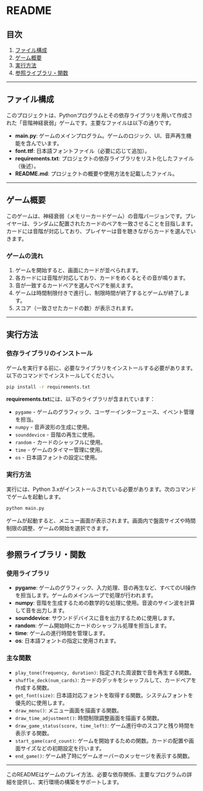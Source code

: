 # README

## 目次
1. [ファイル構成](#ファイル構成)
2. [ゲーム概要](#ゲーム概要)
3. [実行方法](#実行方法)
4. [参照ライブラリ・関数](#参照ライブラリ・関数)

---

## ファイル構成
このプロジェクトは、Pythonプログラムとその依存ライブラリを用いて作成された「音階神経衰弱」ゲームです。主要なファイルは以下の通りです。

- **main.py**: ゲームのメインプログラム。ゲームのロジック、UI、音声再生機能を含んでいます。
- **font.ttf**: 日本語フォントファイル（必要に応じて追加）。
- **requirements.txt**: プロジェクトの依存ライブラリをリスト化したファイル（後述）。
- **README.md**: プロジェクトの概要や使用方法を記載したファイル。

---

## ゲーム概要
このゲームは、神経衰弱（メモリーカードゲーム）の音階バージョンです。プレイヤーは、ランダムに配置されたカードのペアを一致させることを目指します。カードには音階が対応しており、プレイヤーは音を聴きながらカードを選んでいきます。

### ゲームの流れ
1. ゲームを開始すると、画面にカードが並べられます。
2. 各カードには音階が対応しており、カードをめくるとその音が鳴ります。
3. 音が一致するカードペアを選んでペアを揃えます。
4. ゲームは時間制限付きで進行し、制限時間が終了するとゲームが終了します。
5. スコア（一致させたカードの数）が表示されます。

---

## 実行方法
### 依存ライブラリのインストール
ゲームを実行する前に、必要なライブラリをインストールする必要があります。以下のコマンドでインストールしてください。

```bash
pip install -r requirements.txt
```

**requirements.txt**には、以下のライブラリが含まれています：

- `pygame` - ゲームのグラフィック、ユーザーインターフェース、イベント管理を担当。
- `numpy` - 音声波形の生成に使用。
- `sounddevice` - 音階の再生に使用。
- `random` - カードのシャッフルに使用。
- `time` - ゲームのタイマー管理に使用。
- `os` - 日本語フォントの設定に使用。

### 実行方法
実行には、Python 3.xがインストールされている必要があります。次のコマンドでゲームを起動します。

```bash
python main.py
```

ゲームが起動すると、メニュー画面が表示されます。画面内で盤面サイズや時間制限の調整、ゲームの開始を選択できます。

---

## 参照ライブラリ・関数

### 使用ライブラリ
- **pygame**: ゲームのグラフィック、入力処理、音の再生など、すべてのUI操作を担当します。ゲームのメインループで処理が行われます。
- **numpy**: 音階を生成するための数学的な処理に使用。音波のサイン波を計算して音を出力します。
- **sounddevice**: サウンドデバイスに音を出力するために使用します。
- **random**: ゲーム開始時にカードのシャッフル処理を担当します。
- **time**: ゲームの進行時間を管理します。
- **os**: 日本語フォントの指定に使用されます。

### 主な関数
- `play_tone(frequency, duration)`: 指定された周波数で音を再生する関数。
- `shuffle_deck(num_cards)`: カードのデッキをシャッフルして、カードペアを作成する関数。
- `get_font(size)`: 日本語対応フォントを取得する関数。システムフォントを優先的に使用します。
- `draw_menu()`: メニュー画面を描画する関数。
- `draw_time_adjustment()`: 時間制限調整画面を描画する関数。
- `draw_game_status(score, time_left)`: ゲーム進行中のスコアと残り時間を表示する関数。
- `start_game(card_count)`: ゲームを開始するための関数。カードの配置や画面サイズなどの初期設定を行います。
- `end_game()`: ゲーム終了時にゲームオーバーのメッセージを表示する関数。

---

このREADMEはゲームのプレイ方法、必要な依存関係、主要なプログラムの詳細を提供し、実行環境の構築をサポートします。